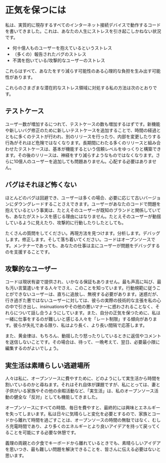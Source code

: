 # 正気を保つには

私は、実質的に現存するすべてのインターネット接続デバイスで動作するコードを書いてきました。これは、あなたの人生にストレスを引き起こしかねない状況です。

- 何十億人ものユーザーを抱えているというストレス
- （多くの）報告されたバグのストレス
- 不満を抱いている/攻撃的なユーザーのストレス

これらはすべて、あなたをすり減らす可能性のある心理的な負担を生み出す可能性があります。

これらのさまざまな潜在的なストレス領域に対処する私の方法は次のとおりです。

## テストケース

ユーザー数が増加するにつれて、テストケースの数も増加するはずです。新機能や新しいバグ修正のために新しいテストケースを追加することで、時間の経過とともに多くのテストが行われ、別のリリースを行ったり、内部を変更したりする行為がそれほど危険ではなくなります。長期間にわたる多くのリリースと組み合わせたテストケースは、基本が機能するという信頼レベルをゆっくりと構築できます。その後のリリースは、神経をすり減らすようなものではなくなります。さらに10億人のユーザーを追加しても問題ありません。心配する必要はありません。

## バグはそれほど怖くない

ほとんどのバグは回避でき、ユーザーは多くの場合、必要に応じて古いバージョンにダウングレードすることさえできます。ユーザーがあなたのコードで問題を抱えているという事実は、たとえそのユーザーが既知のブランドと関係していても、あなたがストレスを感じる理由にはなりません。たとえそのユーザーが動揺しているように見えたり、攻撃的に行動したりしたとしても。

たくさんの質問をしてください。再現方法を見つけます。分析します。デバッグします。修正します。そして落ち着いてください。コードはオープンソースです。メンテナーであっても、あなたの仕事は主にユーザーが問題をデバッグするのを支援することです。

## 攻撃的なユーザー

コードは現状有姿で提供され、いかなる保証もありません。最も声高に叫び、最も汚い言葉遣いをする人々でさえ、このことを知っています。行動規範に従うことができないユーザーは、直ちに追放し、無視する必要があります。迷惑だが、行き過ぎた悪ではないユーザーに対しては、彼らの実際の技術的な主張を私の心の中で引き出し、insinuationsやその他の悪いマナーに惑わされることなく、それらについて話し合うようにしています。また、自分の正気を保つために、私は一緒に仕事をするのが難しいと感じる人々を「レート制限」する傾向があります。彼らが失礼である限り、私はより長く、より長い間隔で応答します。

また、黄金律は、もちろん、動揺したり怒ったりしているときに返信やコメントを送信しないことです。その場合は、待って、一晩考えて、翌日、必要最小限に編集するのがよいでしょう。

## 実生活は素晴らしい逃避場所

人々は私に、オープンソースに費やすために、どのようにして実生活から時間を割いているのかと尋ねます。それはそれ自体が課題ですが、私にとっては、妻と子供がいる家族やその他の余暇活動など、「実生活」は、私のオープンソース活動の健全な「反対」としても機能してきました。

オープンソースにすべての時間、毎日を費やすと、最終的には興味とエネルギーを失ってしまいます。私は日々に気晴らしと変化を必要とするので、家族とコードから離れて時間を過ごすことは、オープンソースの時間の無駄ではなく、むしろ充電時間であり、より多くのエネルギーとより良いアイデアを持って戻ってくることを可能にする必要な休憩です。

義理の両親との夕食でキーボードから離れているときでも、素晴らしいアイデアを思いつき、最も難しい問題を解決できることを、皆さんに伝える必要はないと思います。
